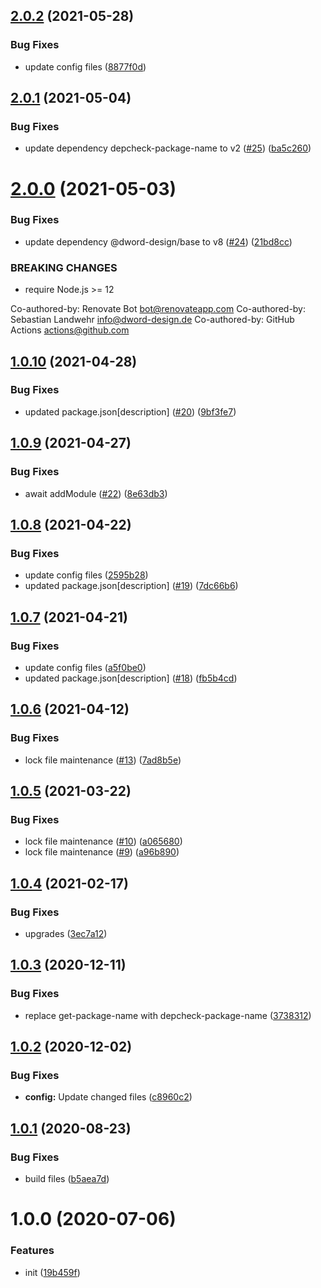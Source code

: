 ## [2.0.2](https://github.com/dword-design/nuxt-auth/compare/v2.0.1...v2.0.2) (2021-05-28)


### Bug Fixes

* update config files ([8877f0d](https://github.com/dword-design/nuxt-auth/commit/8877f0da7e9dcfdcbf2908a31715f920d0f2f4e3))

## [2.0.1](https://github.com/dword-design/nuxt-auth/compare/v2.0.0...v2.0.1) (2021-05-04)


### Bug Fixes

* update dependency depcheck-package-name to v2 ([#25](https://github.com/dword-design/nuxt-auth/issues/25)) ([ba5c260](https://github.com/dword-design/nuxt-auth/commit/ba5c260d44af3c10c6b259308e5a5c88bde42748))

# [2.0.0](https://github.com/dword-design/nuxt-auth/compare/v1.0.10...v2.0.0) (2021-05-03)


### Bug Fixes

* update dependency @dword-design/base to v8 ([#24](https://github.com/dword-design/nuxt-auth/issues/24)) ([21bd8cc](https://github.com/dword-design/nuxt-auth/commit/21bd8cccd0e3984513f5b02ae6c08a3a7010b080))


### BREAKING CHANGES

* require Node.js >= 12

Co-authored-by: Renovate Bot <bot@renovateapp.com>
Co-authored-by: Sebastian Landwehr <info@dword-design.de>
Co-authored-by: GitHub Actions <actions@github.com>

## [1.0.10](https://github.com/dword-design/nuxt-auth/compare/v1.0.9...v1.0.10) (2021-04-28)


### Bug Fixes

* updated package.json[description] ([#20](https://github.com/dword-design/nuxt-auth/issues/20)) ([9bf3fe7](https://github.com/dword-design/nuxt-auth/commit/9bf3fe74bea4f09a73962f1b691d90b3259d1cb0))

## [1.0.9](https://github.com/dword-design/nuxt-auth/compare/v1.0.8...v1.0.9) (2021-04-27)


### Bug Fixes

* await addModule ([#22](https://github.com/dword-design/nuxt-auth/issues/22)) ([8e63db3](https://github.com/dword-design/nuxt-auth/commit/8e63db3472ef5c866edbe27a4679131fd74425f3))

## [1.0.8](https://github.com/dword-design/nuxt-auth/compare/v1.0.7...v1.0.8) (2021-04-22)


### Bug Fixes

* update config files ([2595b28](https://github.com/dword-design/nuxt-auth/commit/2595b28fc35578435b6f090d9952d80c6d6f29c7))
* updated package.json[description] ([#19](https://github.com/dword-design/nuxt-auth/issues/19)) ([7dc66b6](https://github.com/dword-design/nuxt-auth/commit/7dc66b6d4f4ff79d6a489717b049861e0a2f1c8b))

## [1.0.7](https://github.com/dword-design/nuxt-auth/compare/v1.0.6...v1.0.7) (2021-04-21)


### Bug Fixes

* update config files ([a5f0be0](https://github.com/dword-design/nuxt-auth/commit/a5f0be0d01301a3ce461532b30a1f16ab407a274))
* updated package.json[description] ([#18](https://github.com/dword-design/nuxt-auth/issues/18)) ([fb5b4cd](https://github.com/dword-design/nuxt-auth/commit/fb5b4cd661288c99c64094357e8772b7d86da11b))

## [1.0.6](https://github.com/dword-design/nuxt-auth/compare/v1.0.5...v1.0.6) (2021-04-12)


### Bug Fixes

* lock file maintenance ([#13](https://github.com/dword-design/nuxt-auth/issues/13)) ([7ad8b5e](https://github.com/dword-design/nuxt-auth/commit/7ad8b5e2073a3dc01840a5e20db087753936ea72))

## [1.0.5](https://github.com/dword-design/nuxt-auth/compare/v1.0.4...v1.0.5) (2021-03-22)


### Bug Fixes

* lock file maintenance ([#10](https://github.com/dword-design/nuxt-auth/issues/10)) ([a065680](https://github.com/dword-design/nuxt-auth/commit/a06568027d88308d4157110acf1bb81bdb52586f))
* lock file maintenance ([#9](https://github.com/dword-design/nuxt-auth/issues/9)) ([a96b890](https://github.com/dword-design/nuxt-auth/commit/a96b8901727e9696b88bb2e8a7557a3d28bc0342))

## [1.0.4](https://github.com/dword-design/nuxt-auth/compare/v1.0.3...v1.0.4) (2021-02-17)


### Bug Fixes

* upgrades ([3ec7a12](https://github.com/dword-design/nuxt-auth/commit/3ec7a12ad7ef1ef92fae83129af09a12152a9294))

## [1.0.3](https://github.com/dword-design/nuxt-auth/compare/v1.0.2...v1.0.3) (2020-12-11)


### Bug Fixes

* replace get-package-name with depcheck-package-name ([3738312](https://github.com/dword-design/nuxt-auth/commit/3738312b6c3ee47c7e7ce5d13f369170672ead9d))

## [1.0.2](https://github.com/dword-design/nuxt-auth/compare/v1.0.1...v1.0.2) (2020-12-02)


### Bug Fixes

* **config:** Update changed files ([c8960c2](https://github.com/dword-design/nuxt-auth/commit/c8960c28467ad8515385c90cf3a17d4f6e231804))

## [1.0.1](https://github.com/dword-design/nuxt-auth/compare/v1.0.0...v1.0.1) (2020-08-23)


### Bug Fixes

* build files ([b5aea7d](https://github.com/dword-design/nuxt-auth/commit/b5aea7d61990c7d276032ed8d6b9aa59e22bf1c5))

# 1.0.0 (2020-07-06)


### Features

* init ([19b459f](https://github.com/dword-design/nuxt-auth/commit/19b459fcdce524d92ff74e32a26fac4c751e3ad5))
